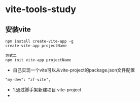 # vite-tools-study

## 安装vite
```方式一
npm install create-vite-app -g 
create-vite-app projectName

方式二
npm init vite-app projectName
```

- 自己实现一个vite可以从vite-project的package.json文件配置
```
"my-dev": "zf-vite",
```

- 1.通过脚手架新建项目 vite-project
- 

